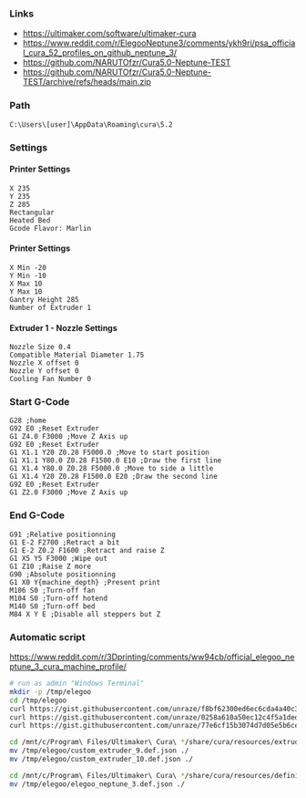 ### Links
- https://ultimaker.com/software/ultimaker-cura
- https://www.reddit.com/r/ElegooNeptune3/comments/ykh9ri/psa_official_cura_52_profiles_on_github_neptune_3/
- https://github.com/NARUTOfzr/Cura5.0-Neptune-TEST
- https://github.com/NARUTOfzr/Cura5.0-Neptune-TEST/archive/refs/heads/main.zip

### Path
`C:\Users\[user]\AppData\Roaming\cura\5.2`

### Settings
#### Printer Settings
```
X 235
Y 235
Z 285
Rectangular
Heated Bed
Gcode Flavor: Marlin
```

#### Printer Settings
```
X Min -20
Y Min -10
X Max 10
Y Max 10
Gantry Height 285
Number of Extruder 1
```

#### Extruder 1 - Nozzle Settings
```
Nozzle Size 0.4
Compatible Material Diameter 1.75
Nozzle X offset 0
Nozzle Y offset 0
Cooling Fan Number 0
```


### Start G-Code
```
G28 ;home
G92 E0 ;Reset Extruder
G1 Z4.0 F3000 ;Move Z Axis up
G92 E0 ;Reset Extruder
G1 X1.1 Y20 Z0.28 F5000.0 ;Move to start position
G1 X1.1 Y80.0 Z0.28 F1500.0 E10 ;Draw the first line
G1 X1.4 Y80.0 Z0.28 F5000.0 ;Move to side a little
G1 X1.4 Y20 Z0.28 F1500.0 E20 ;Draw the second line
G92 E0 ;Reset Extruder
G1 Z2.0 F3000 ;Move Z Axis up
```

### End G-Code
```
G91 ;Relative positionning
G1 E-2 F2700 ;Retract a bit
G1 E-2 Z0.2 F1600 ;Retract and raise Z
G1 X5 Y5 F3000 ;Wipe out
G1 Z10 ;Raise Z more
G90 ;Absolute positionning
G1 X0 Y{machine_depth} ;Present print
M106 S0 ;Turn-off fan
M104 S0 ;Turn-off hotend
M140 S0 ;Turn-off bed
M84 X Y E ;Disable all steppers but Z
```


### Automatic script

https://www.reddit.com/r/3Dprinting/comments/ww94cb/official_elegoo_neptune_3_cura_machine_profile/

```bash
# run as admin "Windows Terminal"
mkdir -p /tmp/elegoo
cd /tmp/elegoo
curl https://gist.githubusercontent.com/unraze/f8bf62300ed6ec6cda4a40c3d5b3d04b/raw/b5c6c159f2f62ab978cf885da614f9f12ddc7c8b/custom_extruder_9.def.json -o custom_extruder_9.def.json
curl https://gist.githubusercontent.com/unraze/0258a610a50ec12c4f5a1ded2920f6d2/raw/f60d379b435bfc92095946c0acb178581fd32888/custom_extruder_10.def.json -o custom_extruder_10.def.json
curl https://gist.githubusercontent.com/unraze/77e6cf15b3074d7d05e5b6ce1e53cc40/raw/2fbea81640de848fc1c69a5324c9c27427103d65/elegoo_neptune_3.def.json -o elegoo_neptune_3.def.json

cd /mnt/c/Program\ Files/Ultimaker\ Cura\ */share/cura/resources/extruders
mv /tmp/elegoo/custom_extruder_9.def.json ./
mv /tmp/elegoo/custom_extruder_10.def.json ./

cd /mnt/c/Program\ Files/Ultimaker\ Cura\ */share/cura/resources/definitions
mv /tmp/elegoo/elegoo_neptune_3.def.json ./
```
